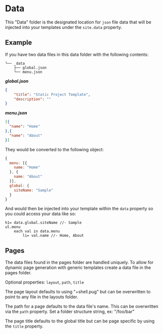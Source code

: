 # Data

This "Data" folder is the designated location for `json` file data
that will be injected into your templates under the `site.data` property.

## Example

If you have two data files in this data folder with the following contents:

```
└── _data
    ├── global.json
    └── menu.json
```

***global.json***

```json
{
    "title": "Static Project Template",
    "description": ""
}
```

***menu.json***

```json
[{
  "name": "Home"
},{
  "name": "About"
}]
```

They would be converted to the following object:

```js
{
  menu: [{
    name: "Home"
  }, {
    name: "About"
  }],
  global: {
    siteName: "Sample"
  }
}
```

And would then be injected into your template within the `data` property
so you could access your data like so:

```jade
h1= data.global.siteName //- Sample
ul.menu
    each val in data.menu
        li= val.name //- Home, About
```

## Pages

The data files found in the pages folder are handled uniquely. To allow for dynamic page generation with generic templates create a data file in the pages folder.

Optional properties: `layout`, `path`, `title`

The page layout defaults to using "+shell.pug" but can be overwritten to point to any file in the layouts folder.

The path for a page defaults to the data file's name. This can be overwritten via the `path` property. Set a folder structure string, ex: "/foo/bar"

The page title defaults to the global title but can be page specific by using the `title` property.